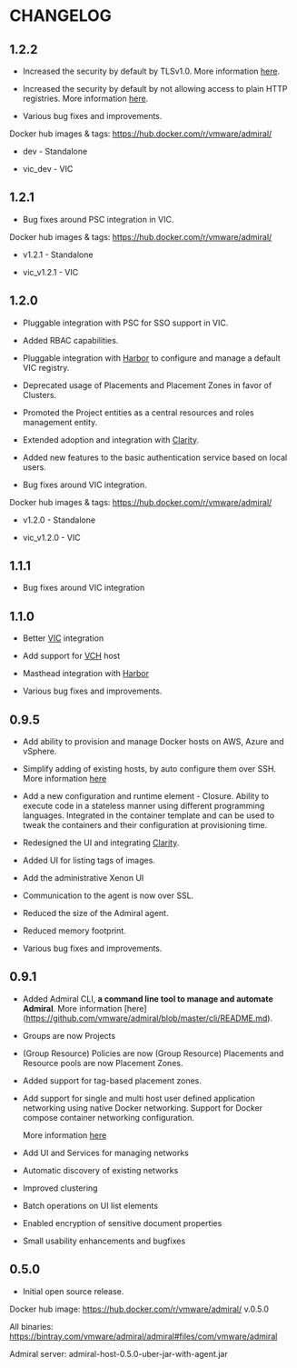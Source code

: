 # CHANGELOG

## 1.2.2

* Increased the security by default by TLSv1.0. More information [here](https://github.com/vmware/admiral/wiki/Configuration-guide#allow-usage-of-tls-v10).

* Increased the security by default by not allowing access to plain HTTP registries. More information [here](https://github.com/vmware/admiral/wiki/Configuration-guide#allow-access-to-plain-http-registries).

* Various bug fixes and improvements.

Docker hub images & tags: https://hub.docker.com/r/vmware/admiral/

* dev - Standalone

* vic_dev - VIC

## 1.2.1

* Bug fixes around PSC integration in VIC.

Docker hub images & tags: https://hub.docker.com/r/vmware/admiral/

* v1.2.1 - Standalone

* vic_v1.2.1 - VIC

## 1.2.0

* Pluggable integration with PSC for SSO support in VIC.

* Added RBAC capabilities.

* Pluggable integration with [Harbor](https://vmware.github.io/harbor/) to configure and manage a default VIC registry.

* Deprecated usage of Placements and Placement Zones in favor of Clusters.

* Promoted the Project entities as a central resources and roles management entity. 

* Extended adoption and integration with [Clarity](https://vmware.github.io/clarity/).

* Added new features to the basic authentication service based on local users. 

* Bug fixes around VIC integration.

Docker hub images & tags: https://hub.docker.com/r/vmware/admiral/

* v1.2.0 - Standalone

* vic_v1.2.0 - VIC

## 1.1.1

* Bug fixes around VIC integration

## 1.1.0

* Better [VIC](https://vmware.github.io/vic-product/) integration

* Add support for [VCH](https://vmware.github.io/vic/) host

* Masthead integration with [Harbor](https://vmware.github.io/harbor/)

* Various bug fixes and improvements.

## 0.9.5

* Add ability to provision and manage Docker hosts on AWS, Azure and vSphere.

* Simplify adding of existing hosts, by auto configure them over SSH. More information [here](https://github.com/vmware/admiral/wiki/User-guide#automatic-configuration-over-ssh)

* Add a new configuration and runtime element - Closure. Ability to execute code in a stateless manner using different programming languages. Integrated in the container template and can be used to tweak the containers and their configuration at provisioning time.

* Redesigned the UI and integrating [Clarity](https://vmware.github.io/clarity/).

* Added UI for listing tags of images.

* Add the administrative Xenon UI

* Communication to the agent is now over SSL.

* Reduced the size of the Admiral agent.

* Reduced memory footprint.

* Various bug fixes and improvements.

## 0.9.1

* Added Admiral CLI, **a command line tool to manage and automate Admiral**. More information [here] (https://github.com/vmware/admiral/blob/master/cli/README.md).

* Groups are now Projects

* (Group Resource) Policies are now (Group Resource) Placements and Resource pools are now Placement Zones.

* Added support for tag-based placement zones.

* Add support for single and multi host user defined application networking using native Docker networking. Support for Docker compose container networking configuration.

  More information [here](https://github.com/vmware/admiral/wiki/User-guide#networking)

* Add UI and Services for managing networks

* Automatic discovery of existing networks

* Improved clustering

* Batch operations on UI list elements

* Enabled encryption of sensitive document properties

* Small usability enhancements and bugfixes

## 0.5.0

* Initial open source release.

Docker hub image: https://hub.docker.com/r/vmware/admiral/ v.0.5.0

All binaries: https://bintray.com/vmware/admiral/admiral#files/com/vmware/admiral

Admiral server: admiral-host-0.5.0-uber-jar-with-agent.jar